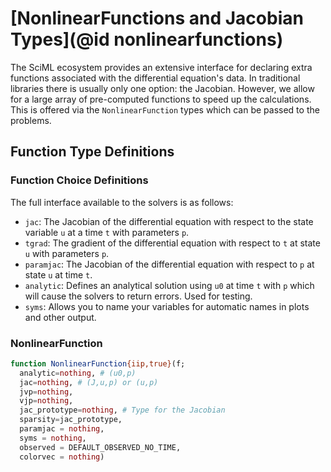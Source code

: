 # [NonlinearFunctions and Jacobian Types](@id nonlinearfunctions)

The SciML ecosystem provides an extensive interface for declaring extra functions
associated with the differential equation's data. In traditional libraries there
is usually only one option: the Jacobian. However, we allow for a large array
of pre-computed functions to speed up the calculations. This is offered via the
`NonlinearFunction` types which can be passed to the problems.

## Function Type Definitions

### Function Choice Definitions

The full interface available to the solvers is as follows:

- `jac`: The Jacobian of the differential equation with respect to the state
  variable `u` at a time `t` with parameters `p`.
- `tgrad`: The gradient of the differential equation with respect to `t` at state
  `u` with parameters `p`.
- `paramjac`: The Jacobian of the differential equation with respect to `p` at
  state `u` at time `t`.
- `analytic`: Defines an analytical solution using `u0` at time `t` with `p`
  which will cause the solvers to return errors. Used for testing.
- `syms`: Allows you to name your variables for automatic names in plots and
  other output.

### NonlinearFunction

```julia
function NonlinearFunction{iip,true}(f;
  analytic=nothing, # (u0,p)
  jac=nothing, # (J,u,p) or (u,p)
  jvp=nothing,
  vjp=nothing,
  jac_prototype=nothing, # Type for the Jacobian
  sparsity=jac_prototype,
  paramjac = nothing,
  syms = nothing,
  observed = DEFAULT_OBSERVED_NO_TIME,
  colorvec = nothing)
```
